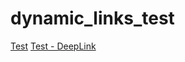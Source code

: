 # dynamic_links_test

[Test](https://boozy.page.link/test/)
[Test - DeepLink](boozy://boozy.ph/collections/payday-sale/) 
